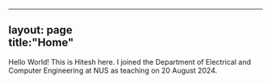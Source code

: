 ----
layout: page  
title:"Home"
----
Hello World! This is Hitesh here. I joined the Department of Electrical and Computer Engineering at NUS as teaching on 20 August 2024. 
